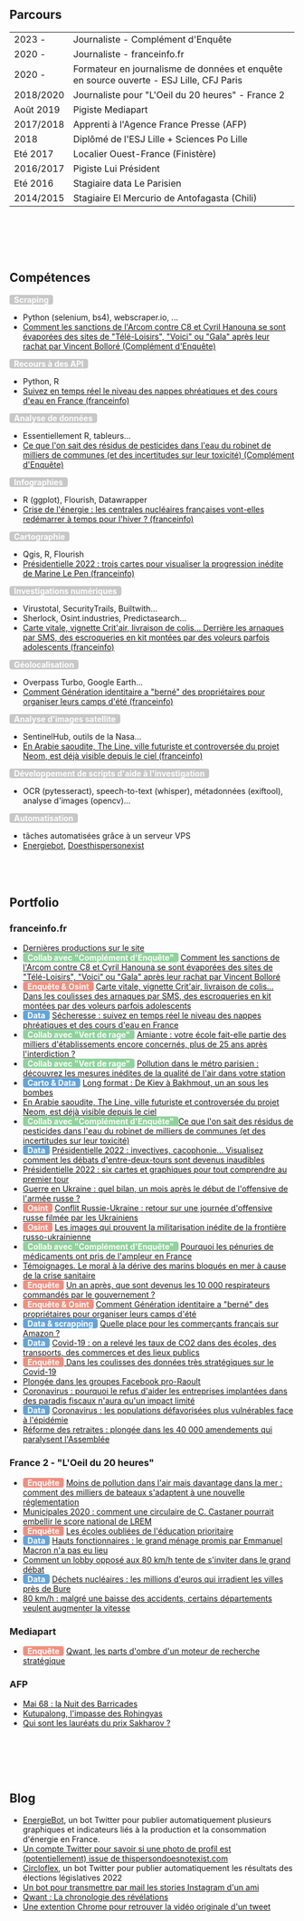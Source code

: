 

## Parcours

|           |                                              |
|:----------|:---------------------------------------------|
| 2023 -    | Journaliste - Complément d'Enquête           |
| 2020 -    | Journaliste - franceinfo.fr                  |
| 2020 -    | Formateur en journalisme de données et enquête en source ouverte - ESJ Lille, CFJ Paris |
| 2018/2020 | Journaliste pour "L'Oeil du 20 heures" - France 2 |
| Août 2019 | Pigiste Mediapart                            |
| 2017/2018 | Apprenti à l'Agence France Presse (AFP)      |
| 2018      | Diplômé de l'ESJ Lille + Sciences Po Lille   |
| Eté 2017  | Localier Ouest-France (Finistère)            |
| 2016/2017 | Pigiste Lui Président                        |
| Eté 2016  | Stagiaire data Le Parisien                   |
| 2014/2015 | Stagiaire El Mercurio de Antofagasta (Chili) |

<br/><br/>
<br/><br/>

## Compétences
<span style="background-color:#c8c8c8; border-radius: 4px; color: #fff; padding: 0 8px;"><strong>Scraping</strong></span>
- Python (selenium, bs4), webscraper.io, ...
- [Comment les sanctions de l'Arcom contre C8 et Cyril Hanouna se sont évaporées des sites de "Télé-Loisirs", "Voici" ou "Gala" après leur rachat par Vincent Bolloré (Complément d'Enquête)](https://www.francetvinfo.fr/culture/tv/cyril-hanouna/infographie-comment-les-sanctions-de-l-arcom-contre-c8-et-cyril-hanouna-se-sont-evaporees-des-sites-de-tele-loisirs-voici-ou-gala-apres-leur-rachat-par-vincent-bollore_6209427.html)

<span style="background-color:#c8c8c8; border-radius: 4px; color: #fff; padding: 0 8px;"><strong>Recours à des API</strong></span>
- Python, R
- [Suivez en temps réel le niveau des nappes phréatiques et des cours d'eau en France (franceinfo)](https://www.francetvinfo.fr/meteo/secheresse/cartes-secheresse-suivez-en-temps-reel-le-niveau-des-nappes-phreatiques-et-des-cours-d-eau-en-france_5846957.html)

<span style="background-color:#c8c8c8; border-radius: 4px; color: #fff; padding: 0 8px;"><strong>Analyse de données</strong></span>
- Essentiellement R, tableurs...
- [Ce que l'on sait des résidus de pesticides dans l'eau du robinet de milliers de communes (et des incertitudes sur leur toxicité) (Complément d'Enquête)](https://www.francetvinfo.fr/sante/environnement-et-sante/infographies-ce-que-l-on-sait-des-residus-de-pesticides-dans-l-eau-du-robinet-de-milliers-de-communes-et-des-incertitudes-sur-leur-toxicite_5360212.html)

<span style="background-color:#c8c8c8; border-radius: 4px; color: #fff; padding: 0 8px;"><strong>Infographies</strong></span>
- R (ggplot), Flourish, Datawrapper
- [Crise de l'énergie : les centrales nucléaires françaises vont-elles redémarrer à temps pour l'hiver ? (franceinfo)](https://www.francetvinfo.fr/economie/energie/infographies-crise-de-l-energie-les-centrales-nucleaires-francaises-vont-elles-redemarrer-a-temps-pour-l-hiver_5476242.html)

<span style="background-color:#c8c8c8; border-radius: 4px; color: #fff; padding: 0 8px;"><strong>Cartographie</strong></span>
- Qgis, R, Flourish
- [Présidentielle 2022 : trois cartes pour visualiser la progression inédite de Marine Le Pen (franceinfo)](https://www.francetvinfo.fr/elections/presidentielle/resultats-presidentielle-2022-trois-cartes-pour-visualiser-la-progression-de-marine-le-pen_5101561.html)

<span style="background-color:#c8c8c8; border-radius: 4px; color: #fff; padding: 0 8px;"><strong>Investigations numériques</strong></span>
- Virustotal, SecurityTrails, Builtwith...
- Sherlock, Osint.industries, Predictasearch...
- [Carte vitale, vignette Crit'air, livraison de colis... Derrière les arnaques par SMS, des escroqueries en kit montées par des voleurs parfois adolescents (franceinfo)](https://www.francetvinfo.fr/internet/securite-sur-internet/enquete-franceinfo-carte-vitale-vignette-crit-air-livraison-de-colis-derriere-les-arnaques-par-sms-des-escroqueries-en-kit-montees-par-des-voleurs-parfois-adolescents_5660423.html)

<span style="background-color:#c8c8c8; border-radius: 4px; color: #fff; padding: 0 8px;"><strong>Géolocalisation</strong></span>
- Overpass Turbo, Google Earth...
- [Comment Génération identitaire a "berné" des propriétaires pour organiser leurs camps d'été (franceinfo)](https://www.francetvinfo.fr/france/enquete-franceinfo-comment-generation-identitaire-a-berne-des-proprietaires-pour-organiser-ses-camps-d-ete_4319707.html)

<span style="background-color:#c8c8c8; border-radius: 4px; color: #fff; padding: 0 8px;"><strong>Analyse d'images satellite</strong></span>
- SentinelHub, outils de la Nasa...
- [En Arabie saoudite, The Line, ville futuriste et controversée du projet Neom, est déjà visible depuis le ciel (franceinfo)](https://www.francetvinfo.fr/monde/moyen-orient/en-images-arabie-saoudite-the-line-ville-futuriste-et-controversee-du-projet-neom-est-deja-visible-depuis-le-ciel_5530041.html)

<span style="background-color:#c8c8c8; border-radius: 4px; color: #fff; padding: 0 8px;"><strong>Développement de scripts d'aide à l'investigation</strong></span>
- OCR (pytesseract), speech-to-text (whisper), métadonnées (exiftool), analyse d'images (opencv)...

<span style="background-color:#c8c8c8; border-radius: 4px; color: #fff; padding: 0 8px;"><strong>Automatisation</strong></span>
- tâches automatisées grâce à un serveur VPS
- [Energiebot](https://twitter.com/energiebot), [Doesthispersonexist](https://briceleborgne.github.io/posts/doesthisperson.html)
<br/><br/>
<br/><br/>

## Portfolio

### franceinfo.fr
- [Dernières productions sur le site](https://www.francetvinfo.fr/journaliste/brice-le-borgne/)
- <span style="background-color:#90d39c; border-radius: 4px; color: #fff; padding: 0 8px;"><strong>Collab avec "Complément d'Enquête"</strong></span> [Comment les sanctions de l'Arcom contre C8 et Cyril Hanouna se sont évaporées des sites de "Télé-Loisirs", "Voici" ou "Gala" après leur rachat par Vincent Bolloré](https://www.francetvinfo.fr/culture/tv/cyril-hanouna/infographie-comment-les-sanctions-de-l-arcom-contre-c8-et-cyril-hanouna-se-sont-evaporees-des-sites-de-tele-loisirs-voici-ou-gala-apres-leur-rachat-par-vincent-bollore_6209427.html)
- <span style="background-color:#f38f7f; border-radius: 4px; color: #fff; padding: 0 8px;"><strong>Enquête & Osint</strong></span> [ Carte vitale, vignette Crit'air, livraison de colis... Dans les coulisses des arnaques par SMS, des escroqueries en kit montées par des voleurs parfois adolescents](https://www.francetvinfo.fr/internet/securite-sur-internet/enquete-franceinfo-carte-vitale-vignette-crit-air-livraison-de-colis-derriere-les-arnaques-par-sms-des-escroqueries-en-kit-montees-par-des-voleurs-parfois-adolescents_5660423.html)
- <span style="background-color:#63a4dd; border-radius: 4px; color: #fff; padding: 0 8px;"><strong>Data</strong></span> [ Sécheresse : suivez en temps réel le niveau des nappes phréatiques et des cours d'eau en France](https://www.francetvinfo.fr/meteo/secheresse/cartes-secheresse-suivez-en-temps-reel-le-niveau-des-nappes-phreatiques-et-des-cours-d-eau-en-france_5846957.html)
- <span style="background-color:#90d39c; border-radius: 4px; color: #fff; padding: 0 8px;"><strong>Collab avec "Vert de rage"</strong></span> [Amiante : votre école fait-elle partie des milliers d'établissements encore concernés, plus de 25 ans après l'interdiction ?](https://www.francetvinfo.fr/sante/affaires/scandale-de-l-amiante/infographies-amiante-votre-ecole-fait-elle-partie-des-milliers-d-etablissements-encore-concernes-20-ans-apres-l-interdiction_5861165.html)
- <span style="background-color:#90d39c; border-radius: 4px; color: #fff; padding: 0 8px;"><strong>Collab avec "Vert de rage"</strong></span> [Pollution dans le métro parisien : découvrez les mesures inédites de la qualité de l'air dans votre station](https://www.francetvinfo.fr/monde/environnement/crise-climatique/pollution-air/enquete-france-tv-pollution-dans-le-metro-parisien-decouvrez-les-mesures-inedites-de-la-qualite-de-l-air-dans-votre-station_5815343.html)
- <span style="background-color:#63a4dd; border-radius: 4px; color: #fff; padding: 0 8px;"><strong>Carto & Data</strong></span> [Long format : De Kiev à Bakhmout, un an sous les bombes](https://www.francetvinfo.fr/monde/europe/manifestations-en-ukraine/un-an-de-guerre-en-ukraine-grand-recit-kiev-bakhmout-marioupol-zaporijjia.html)
- [En Arabie saoudite, The Line, ville futuriste et controversée du projet Neom, est déjà visible depuis le ciel](https://www.francetvinfo.fr/monde/moyen-orient/en-images-arabie-saoudite-the-line-ville-futuriste-et-controversee-du-projet-neom-est-deja-visible-depuis-le-ciel_5530041.html)
- <span style="background-color:#90d39c; border-radius: 4px; color: #fff; padding: 0 8px;"><strong>Collab avec "Complément d'Enquête"</strong></span>[Ce que l'on sait des résidus de pesticides dans l'eau du robinet de milliers de communes (et des incertitudes sur leur toxicité)](https://www.francetvinfo.fr/sante/environnement-et-sante/infographies-ce-que-l-on-sait-des-residus-de-pesticides-dans-l-eau-du-robinet-de-milliers-de-communes-et-des-incertitudes-sur-leur-toxicite_5360212.html)
- <span style="background-color:#63a4dd; border-radius: 4px; color: #fff; padding: 0 8px;"><strong>Data</strong></span> [Présidentielle 2022 : invectives, cacophonie... Visualisez comment les débats d'entre-deux-tours sont devenus inaudibles](https://www.francetvinfo.fr/elections/presidentielle/infographies-election-presidentielle-invectives-cacophonie-visualisez-comment-les-debats-d-entre-deux-tours-sont-devenus-inaudibles_5090062.html)
- [Présidentielle 2022 : six cartes et graphiques pour tout comprendre au premier tour](https://www.francetvinfo.fr/elections/presidentielle/infographies-presidentielle-2022-six-cartes-et-graphiques-pour-comprendre-les-resultats-du-premier-tour_5077696.html)
- [Guerre en Ukraine : quel bilan, un mois après le début de l'offensive de l'armée russe ?](https://www.francetvinfo.fr/monde/europe/manifestations-en-ukraine/infographies-guerre-en-ukraine-quel-bilan-un-mois-apres-le-debut-de-l-offensive-de-l-armee-russe_5038826.html)
- <span style="background-color:#f38f7f; border-radius: 4px; color: #fff; padding: 0 8px;"><strong>Osint</strong></span> [ Conflit Russie-Ukraine : retour sur une journée d'offensive russe filmée par les Ukrainiens](https://www.francetvinfo.fr/monde/europe/manifestations-en-ukraine/en-images-guerre-en-ukraine-une-journee-d-offensive-russe-filmee-par-les-ukrainiens_4979244.html)
- <span style="background-color:#f38f7f; border-radius: 4px; color: #fff; padding: 0 8px;"><strong>Osint</strong></span> [ Les images qui prouvent la militarisation inédite de la frontière russo-ukrainienne](https://www.francetvinfo.fr/monde/europe/manifestations-en-ukraine/videos-ukraine-prises-depuis-un-satellite-ou-au-sol-ces-images-devoilent-l-intense-activite-militaire-russe-a-la-frontiere_4879579.html)
- <span style="background-color:#90d39c; border-radius: 4px; color: #fff; padding: 0 8px;"><strong>Collab avec "Complément d'Enquête"</strong></span> [ Pourquoi les pénuries de médicaments ont pris de l'ampleur en France](https://www.francetvinfo.fr/sante/medicament/infographies-penuries-de-medicaments-un-phenomene-qui-prend-de-l-ampleur-decrypte-en-cinq-graphiques_4762875.html)
- [Témoignages. Le moral à la dérive des marins bloqués en mer à cause de la crise sanitaire](https://www.francetvinfo.fr/sante/maladie/coronavirus/covid-19-le-moral-a-la-derive-des-marins-bloques-en-mer-a-cause-de-la-crise-sanitaire_4363047.html)
- <span style="background-color:#f38f7f; border-radius: 4px; color: #fff; padding: 0 8px;"><strong>Enquête</strong></span> [Un an après, que sont devenus les 10 000 respirateurs commandés par le gouvernement ?](https://www.francetvinfo.fr/sante/maladie/coronavirus/covid-19-un-an-apres-que-sont-devenus-les-10-000-respirateurs-commandes-par-le-gouvernement_4346601.html)
- <span style="background-color:#f38f7f; border-radius: 4px; color: white; padding: 0 8px;"><strong>Enquête & Osint</strong></span> [ Comment Génération identitaire a "berné" des propriétaires pour organiser leurs camps d'été](https://www.francetvinfo.fr/france/enquete-franceinfo-comment-generation-identitaire-a-berne-des-proprietaires-pour-organiser-ses-camps-d-ete_4319707.html)
- <span style="background-color:#63a4dd; border-radius: 4px; color: #fff; padding: 0 8px;"><strong>Data & scrapping</strong></span> [ Quelle place pour les commerçants français sur Amazon ?](https://www.francetvinfo.fr/internet/amazon/infographies-quelle-place-pour-les-commercants-francais-sur-amazon_4205491.html)
- <span style="background-color:#63a4dd; border-radius: 4px; color: #fff; padding: 0 8px;"><strong>Data</strong></span> [Covid-19 : on a relevé les taux de CO2 dans des écoles, des transports, des commerces et des lieux publics](https://www.francetvinfo.fr/sante/maladie/coronavirus/infographies-risques-d-exposition-au-covid-19-cinema-transports-ecoles-on-a-teste-les-capteurs-de-co2-dans-plusieurs-lieux-publics_4769745.html)
- <span style="background-color:#f38f7f; border-radius: 4px; color: #fff; padding: 0 8px;"><strong>Enquête</strong></span>[  Dans les coulisses des données très stratégiques sur le Covid-19](https://www.francetvinfo.fr/sante/maladie/coronavirus/urgence-cafouillages-mille-feuille-d-indicateurs-dans-les-coulisses-des-donnees-tres-strategiques-sur-le-covid-19_4099757.html)
- [Plongée dans les groupes Facebook pro-Raoult](https://www.francetvinfo.fr/sante/maladie/coronavirus/infographies-de-la-chloroquine-a-la-politique-on-a-passe-au-microscope-les-groupes-facebook-de-soutien-au-professeur-raoult_3940271.html)
- [Coronavirus : pourquoi le refus d'aider les entreprises implantées dans des paradis fiscaux n'aura qu'un impact limité](https://www.francetvinfo.fr/economie/impots/exil-fiscal/coronavirus-pourquoi-le-refus-d-aider-les-entreprises-francaises-implantees-dans-des-paradis-fiscaux-n-aura-qu-un-impact-limite_3932461.html)
- <span style="background-color:#63a4dd; border-radius: 4px; color: #fff; padding: 0 8px;"><strong>Data</strong></span> [Coronavirus : les populations défavorisées plus vulnérables face à l'épidémie](https://www.francetvinfo.fr/sante/maladie/coronavirus/infographies-coronavirus-les-populations-defavorisees-plus-vulnerables-face-a-l-epidemie_3917541.html)
- [Réforme des retraites : plongée dans les 40 000 amendements qui paralysent l'Assemblée](https://www.francetvinfo.fr/economie/retraite/reforme-des-retraites/infographies-reforme-des-retraites-on-s-est-plonge-dans-les-40000-amendements-deposes-a-l-assemblee_3830241.html)

### France 2 - "L'Oeil du 20 heures"
- <span style="background-color:#f38f7f; border-radius: 4px; color: #fff; padding: 0 8px;"><strong>Enquête</strong></span> [Moins de pollution dans l'air mais davantage dans la mer : comment des milliers de bateaux s'adaptent à une nouvelle réglementation](https://www.francetvinfo.fr/monde/environnement/video-moins-de-pollution-dans-l-air-mais-davantage-dans-la-mer-comment-des-milliers-de-bateaux-s-adaptent-a-une-nouvelle-reglementation_3826101.html)
- [Municipales 2020 : comment une circulaire de C. Castaner pourrait embellir le score national de LREM](https://www.francetvinfo.fr/elections/municipales/resultats-du-ps/municipales-la-circulaire-de-christophe-castaner-qui-pourrait-avantager-lrem_3786331.html)
- <span style="background-color:#f38f7f; border-radius: 4px; color: #fff; padding: 0 8px;"><strong>Enquête</strong></span> [Les écoles oubliées de l'éducation prioritaire](https://www.francetvinfo.fr/replay-jt/france-2/20-heures/video-les-ecoles-oubliees-de-l-education-prioritaire_3708691.html)
- <span style="background-color:#63a4dd; border-radius: 4px; color: #fff; padding: 0 8px;"><strong>Data</strong></span> [Hauts fonctionnaires : le grand ménage promis par Emmanuel Macron n'a pas eu lieu](https://www.francetvinfo.fr/politique/emmanuel-macron/video-hauts-fonctionnaires-le-grand-menage-promis-par-emmanuel-macron-n-a-pas-eu-lieu_2934425.html)
- [Comment un lobby opposé aux 80 km/h tente de s'inviter dans le grand débat](https://www.francetvinfo.fr/replay-jt/france-2/20-heures/video-quand-les-lobbys-tentent-de-s-inviter-dans-le-grand-debat_3175285.html)
- <span style="background-color:#63a4dd; border-radius: 4px; color: #fff; padding: 0 8px;"><strong>Data</strong></span> [Déchets nucléaires : les millions d'euros qui irradient les villes près de Bure](https://www.francetvinfo.fr/replay-jt/france-2/20-heures/video-dechets-nucleaires-les-millions-d-euros-qui-irradient-les-villes-pres-de-bure_3110105.html)
- [80 km/h : malgré une baisse des accidents, certains départements veulent augmenter la vitesse](https://www.francetvinfo.fr/societe/securite-routiere/limitation-de-la-vitesse-a-80-km-h/video-80-km-h-malgre-un-baisse-des-accidents-certains-departements-veulent-augmenter-la-vitesse_3691583.html)

### Mediapart
- <span style="background-color:#f38f7f; border-radius: 4px; color: #fff; padding: 0 8px;"><strong>Enquête</strong></span> [Qwant, les parts d'ombre d'un moteur de recherche stratégique](https://www.mediapart.fr/journal/economie/270819/qwant-les-parts-d-ombre-d-un-moteur-de-recherche-strategique)

### AFP
- [Mai 68 : la Nuit des Barricades](https://interactive.afp.com/graphics/Mai-68-le-recit-de-la-nuit-des-barricades_284/)
- [Kutupalong, l'impasse des Rohingyas](https://interactive.afp.com/graphics/Kutupalong-limpasse-des-Rohingyas_249/)
- [Qui sont les lauréats du prix Sakharov ?](https://interactive.afp.com/graphics/Qui-sont-les-laureats-du-prix-Sakharov-depuis-1988_242/)


<br/><br/>
<br/><br/>

## Blog


- [EnergieBot](https://twitter.com/energiebot), un bot Twitter pour publier automatiquement plusieurs graphiques et indicateurs liés à la production et la consommation d'énergie en France.
- [Un compte Twitter pour savoir si une photo de profil est (potentiellement) issue de thispersondoesnotexist.com](https://briceleborgne.github.io/posts/doesthisperson.html)
- [Circloflex](https://twitter.com/circoflex2022), un bot Twitter pour publier automatiquement les résultats des élections législatives 2022
- [Un bot pour transmettre par mail les stories Instagram d'un ami](https://briceleborgne.github.io/posts/instabot.html)
- [Qwant : La chronologie des révélations](https://briceleborgne.github.io/posts/chronoqwant.html)
- [Une extention Chrome pour retrouver la vidéo originale d'un tweet](https://briceleborgne.github.io/posts/originvideo.html)

<br/><br/>
